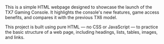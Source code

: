 This is a simple HTML webpage designed to showcase the launch of the TX7 Gaming Console. It highlights the console's new features, game access benefits, and compares it with the previous TX6 model.

This project is built using pure HTML — no CSS or JavaScript — to practice the basic structure of a web page, including headings, lists, tables, images, and links.
